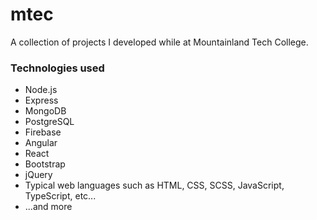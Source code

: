 # mtec
A collection of projects I developed while at Mountainland Tech College.

### Technologies used
- Node.js
- Express
- MongoDB
- PostgreSQL
- Firebase
- Angular
- React
- Bootstrap
- jQuery
- Typical web languages such as HTML, CSS, SCSS, JavaScript, TypeScript, etc...
- ...and more
